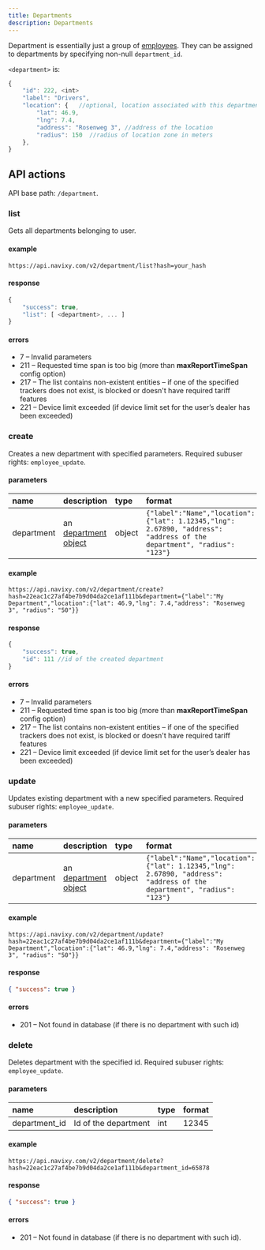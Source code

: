 ```yaml
---
title: Departments
description: Departments
---
```


Department is essentially just a group of [employees](employee/index.md). They can be assigned to departments by specifying 
non-null `department_id`.

<a name="structure"></a>
`<department>` is:

```js
{
    "id": 222, <int>
    "label": "Drivers",
    "location": {   //optional, location associated with this departments. should be valid or null
        "lat": 46.9,
        "lng": 7.4,
        "address": "Rosenweg 3", //address of the location
        "radius": 150  //radius of location zone in meters
    },
}
```


## API actions

API base path: `/department`.
  
### list

Gets all departments belonging to user.

#### example

    https://api.navixy.com/v2/department/list?hash=your_hash

#### response

```js
{
    "success": true,
    "list": [ <department>, ... ]
}
```
#### errors

*   7 – Invalid parameters
*   211 – Requested time span is too big (more than **maxReportTimeSpan** config option)
*   217 – The list contains non-existent entities – if one of the specified trackers does not exist, is blocked or doesn't have required tariff features
*   221 – Device limit exceeded (if device limit set for the user’s dealer has been exceeded)


### create

Creates a new department with specified parameters. Required subuser rights: `employee_update`.

#### parameters

| name | description | type| format|
| :------ | :------ | :----- | :------ |
| department | an [department object](#structure) | object | `{"label":"Name","location":{"lat": 1.12345,"lng": 2.67890, "address": "address of the department", "radius": "123"}` |

#### example

    https://api.navixy.com/v2/department/create?hash=22eac1c27af4be7b9d04da2ce1af111b&department={"label":"My Department","location":{"lat": 46.9,"lng": 7.4,"address": "Rosenweg 3", "radius": "50"}}

#### response

```js
{
    "success": true,
    "id": 111 //id of the created department
}
```

#### errors

*   7 – Invalid parameters
*   211 – Requested time span is too big (more than **maxReportTimeSpan** config option)
*   217 – The list contains non-existent entities – if one of the specified trackers does not exist, is blocked or doesn't have required tariff features
*   221 – Device limit exceeded (if device limit set for the user’s dealer has been exceeded)


### update

Updates existing department with a new specified parameters. Required subuser rights: `employee_update`.

#### parameters

| name | description | type| format|
| :------ | :------ | :----- | :------ |
| department | an [department object](#structure) | object | `{"label":"Name","location":{"lat": 1.12345,"lng": 2.67890, "address": "address of the department", "radius": "123"}` |

#### example

    https://api.navixy.com/v2/department/update?hash=22eac1c27af4be7b9d04da2ce1af111b&department={"label":"My Department","location":{"lat": 46.9,"lng": 7.4,"address": "Rosenweg 3", "radius": "50"}}

#### response

```json
{ "success": true }
```

#### errors

*   201 – Not found in database (if there is no department with such id)


### delete

Deletes department with the specified id. Required subuser rights: `employee_update`.

#### parameters

| name | description | type| format|
| :------ | :------ | :----- | :------ |
| department_id | Id of the department | int | 12345 |

#### example

    https://api.navixy.com/v2/department/delete?hash=22eac1c27af4be7b9d04da2ce1af111b&department_id=65878

#### response

```json
{ "success": true }
```

#### errors

*   201 – Not found in database (if there is no department with such id).
